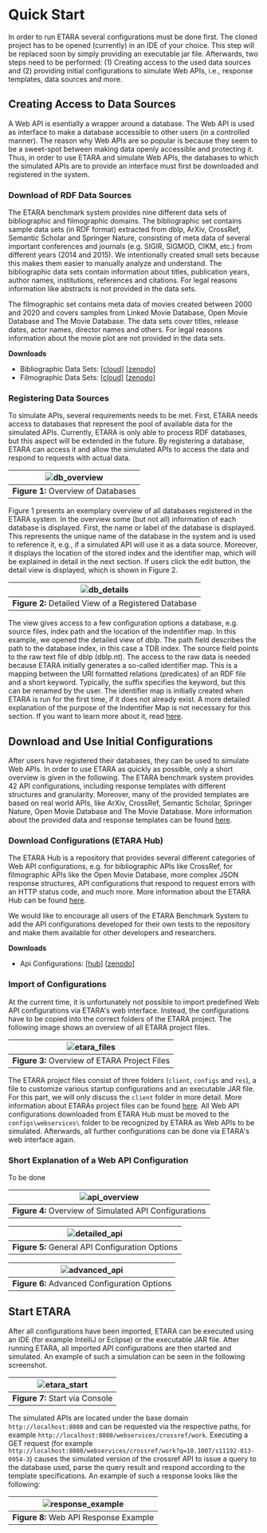 # Quick Start
In order to run ETARA several configurations must be done first. The cloned project has to be opened (currently) in an IDE of your choice. This step will be replaced soon by simply providing an executable jar file. Afterwards, two steps need to be performed: (1) Creating access to the used data sources and (2) providing initial configurations to simulate Web APIs, i.e., response templates, data sources and more.

## Creating Access to Data Sources
A Web API is esentially a wrapper around a database. The Web API is used as interface to make a database accessible to other users (in a controlled manner). The reason why Web APIs are so popular is because they seem to be a sweet-spot between making data openly accessible and protecting it. Thus, in order to use ETARA and simulate Web APIs, the databases to which the simulated APIs are to provide an interface must first be downloaded and registered in the system.

### Download of RDF Data Sources
The ETARA benchmark system provides nine different data sets of bibliographic and filmographic domains. The bibliographic set contains sample data sets (in RDF format) extracted from dblp, ArXiv, CrossRef, Semantic Scholar and Springer Nature, consisting of meta data of several important conferences and journals (e.g. SIGIR, SIGMOD, CIKM, etc.) from different years (2014 and 2015). We intentionally created small sets because this makes them easier to manually analyze and understand. The bibliographic data sets contain information about titles, publication years, author names, institutions, references and citations. For legal reasons information like abstracts is not provided in the data sets. 

The filmographic set contains meta data of movies created between 2000 and 2020 and covers samples from Linked Movie Database, Open Movie Database and The Movie Database. The data sets cover titles, release dates, actor names, director names and others. For legal reasons information about the movie plot are not provided in the data sets.

**Downloads**
* Bibliographic Data Sets: [[cloud](https://basilika.uni-trier.de/nextcloud/s/jwzxYgJ6Bp8K8Rz)] [[zenodo](https://www.startpage.com)]
* Filmographic Data Sets: [[cloud](https://basilika.uni-trier.de/nextcloud/s/sGS86e2WGANayzz)] [[zenodo](https://www.startpage.com)]

### Registering Data Sources
To simulate APIs, several requirements needs to be met. First, ETARA needs access to databases that represent the pool of available data for the simulated APIs. Currently, ETARA is only able to process RDF databases, but this aspect will be extended in the future. By registering a database, ETARA can access it and allow the simulated APIs to access the data and respond to requests with actual data. 

| ![db_overview](https://github.com/ETARA-Benchmark-System/.github/assets/4719393/000fbb52-d1e8-47eb-a305-7b765ebaac51) | 
|:--:| 
| **Figure 1:** Overview of Databases |

Figure 1 presents an exemplary overview of all databases registered in the ETARA system. In the overview some (but not all) information of each database is displayed. First, the name or label of the database is displayed. This represents the unique name of the database in the system and is used to reference it, e.g., if a simulated API will use it as a data source. Moreover, it displays the location of the stored index and the identifier map, which will be explained in detail in the next section. If users click the edit button, the detail view is displayed, which is shown in Figure 2.

| ![db_details](https://github.com/ETARA-Benchmark-System/.github/assets/4719393/ac979a63-c011-4be4-9f12-ee03100573b5) |
|:--:| 
| **Figure 2:** Detailed View of a Registered Database |

The view gives access to a few configuration options a database, e.g. source files, index path and the location of the indentifier map. In this example, we opened the detailed view of dblp. The path field describes the path to the database index, in this case a TDB index. The source field points to the raw text file of dblp (dblp.nt). The access to the raw data is needed because ETARA initially generates a so-called identifier map. This is a mapping between the URI formatted relations (predicates) of an RDF file and a short keyword. Typically, the suffix specifies the keyword, but this can be renamed by the user. The identifier map is initially created when ETARA is run for the first time, if it does not already exist. A more detailed explanation of the purpose of the Indentifier Map is not necessary for this section. If you want to learn more about it, read [here](documentation.md).

## Download and Use Initial Configurations
After users have registered their databases, they can be used to simulate Web APIs. In order to use ETARA as quickly as possible, only a short overview is given in the following. The ETARA benchmark system provides 42 API configurations, including response templates with different structures and granularity. Moreover, many of the provided templates are based on real world APIs, like ArXiv, CrossRef, Semantic Scholar, Springer Nature, Open Movie Database and The Movie Database. More information about the provided data and response templates can be found [here](/profile/documentation.md).

### Download Configurations (ETARA Hub)
The ETARA Hub is a repository that provides several different categories of Web API configurations, e.g. for bibliographic APIs like CrossRef, for filmographic APIs like the Open Movie Database, more complex JSON response structures, API configurations that respond to request errors with an HTTP status code, and much more. More information about the ETARA Hub can be found [here](etara-hub.md).

We would like to encourage all users of the ETARA Benchmark System to add the API configurations developed for their own tests to the repository and make them available for other developers and researchers. 

**Downloads**
* Api Configurations: [[hub](https://www.startpage.com)] [[zenodo](https://www.startpage.com)]

### Import of Configurations
At the current time, it is unfortunately not possible to import predefined Web API configurations via ETARA's web interface. Instead, the configurations have to be copied into the correct folders of the ETARA project. The following image shows an overview of all ETARA project files.

| ![etara_files](https://github.com/ETARA-Benchmark-System/.github/assets/4719393/81116086-2a4f-49ad-a24a-89ee61b78b18) |
|:--:| 
| **Figure 3:** Overview of ETARA Project Files |

The ETARA project files consist of three folders (`client`, `configs` and `res`), a file to customize various startup configurations and an executable JAR file. For this part, we will only discuss the `client` folder in more detail. More information about ETARAs project files can be found [here](documentation.md). All Web API configurations downloaded from ETARA Hub must be moved to the `configs\webservices\` folder to be recognized by ETARA as Web APIs to be simulated. Afterwards, all further configurations can be done via ETARA's web interface again. 

### Short Explanation of a Web API Configuration 
To be done

| ![api_overview](https://github.com/ETARA-Benchmark-System/.github/assets/4719393/42aec325-1d93-4516-8192-309c867becfb) |
|:--:| 
| **Figure 4:** Overview of Simulated API Configurations |

| ![detailed_api](https://github.com/ETARA-Benchmark-System/.github/assets/4719393/0d386b6f-ec02-4fba-aa67-0be4313a6766) |
|:--:| 
| **Figure 5:** General API Configuration Options |

| ![advanced_api](https://github.com/ETARA-Benchmark-System/.github/assets/4719393/3cdb9202-dd25-4fbb-bf12-e2840b09301b) |
|:--:| 
| **Figure 6:** Advanced Configuration Options |

## Start ETARA
After all configurations have been imported, ETARA can be executed using an IDE (for example IntelliJ or Eclipse) or the executable JAR file. After running ETARA, all imported API configurations are then started and simulated. An example of such a simulation can be seen in the following screenshot.

|  ![etara_start](https://github.com/ETARA-Benchmark-System/.github/assets/4719393/7f7b43cc-9f5e-4516-8196-cb5186f3cd6f) |
|:--:| 
| **Figure 7:** Start via Console |

The simulated APIs are located under the base domain `http://localhost:8080` and can be requested via the respective paths, for example `http://localhost:8080/webservices/crossref/work`. Executing a GET request (for example `http://localhost:8080/webservices/crossref/work?q=10.1007/s11192-013-0954-3`) causes the simulated version of the crossref API to issue a query to the database used, parse the query result and respond according to the template specifications. An example of such a response looks like the following:

| ![response_example](https://github.com/ETARA-Benchmark-System/.github/assets/4719393/e1df3159-8b92-4e62-8dcb-e062bf097e6e) |
|:--:| 
| **Figure 8:** Web API Response Example |

